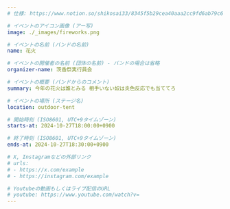 ```yaml
---
# 仕様: https://www.notion.so/shikosai33/8345f5b29cea40aaa2cc9fd6ab79c6a6?pvs=4#9ae1134163bc41fca64fb5161acf4e19

# イベントのアイコン画像 (アー写)
image: ./_images/fireworks.png

# イベントの名前 (バンドの名前)
name: 花火

# イベントの開催者の名前 (団体の名前) - バンドの場合は省略
organizer-name: 茨香祭実行員会

# イベントの概要 (バンドからのコメント)
summary: 今年の花火は誰とみる 相手いない奴は炎色反応でも当ててろ

# イベントの場所 (ステージ名)
location: outdoor-tent

# 開始時刻 (ISO8601, UTC+9タイムゾーン)
starts-at: 2024-10-27T18:00:00+0900

# 終了時刻 (ISO8601, UTC+9タイムゾーン)
ends-at: 2024-10-27T18:30:00+0900

# X, Instagramなどの外部リンク
# urls:
# - https://x.com/example
# - https://instagram.com/example

# Youtubeの動画もしくはライブ配信のURL
# youtube: https://www.youtube.com/watch?v=
---
```

